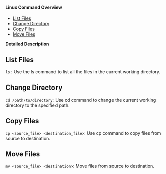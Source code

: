 #### Linux Command Overview
- [ List Files ](#list-files)
- [ Change Directory ](#change-directory)
- [ Copy Files ](#copy-files)
- [ Move Files ](#move-files)

**Detailed Description**
## List Files
`ls` : Use the ls command to list all the files in the current working directory.

## Change Directory
`cd /path/to/directory`: Use cd command to change the current working directory to the specified path.

## Copy Files
`cp <source_file> <destination_file>`: Use cp command to copy files from source to destination.

## Move Files
`mv <source_file> <destination>`: Move files from source to destination.


